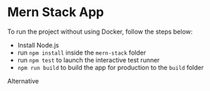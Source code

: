 # Mern Stack App

To run the project without using Docker, follow the steps below:
- Install Node.js
- run `npm install` inside the `mern-stack` folder
- run `npm test` to launch the interactive test runner
- `npm run build` to build the app for production to the `build` folder

Alternative